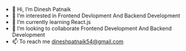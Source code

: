 - 👋 Hi, I’m Dinesh Patnaik
- 👀 I’m interested in Frontend Devlopment And Backend Development
- 🌱 I’m currently learning React.js
- 💞️ I’m looking to collaborate Frontend Development And Backend Development
- 📫 To reach me dineshpatnaik54@gmail.com

<!---
Dinesh-Patnaik-au28/Dinesh-Patnaik-au28 is a ✨ special ✨ repository because its `README.md` (this file) appears on your GitHub profile.
You can click the Preview link to take a look at your changes.
--->
